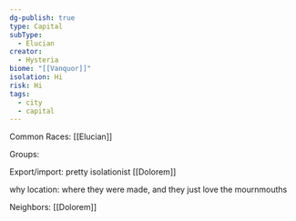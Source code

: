 ```yaml
---
dg-publish: true
type: Capital
subType:
  - Elucian
creator:
  - Hysteria
biome: "[[Vanquor]]"
isolation: Hi
risk: Hi
tags:
  - city
  - capital
---
```

Common Races: [[Elucian]]

Groups:

Export/import: pretty isolationist [[Dolorem]]

why location: where they were made, and they just love the mournmouths

Neighbors: [[Dolorem]]

